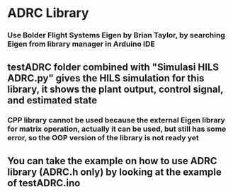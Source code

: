 # ADRC Library

### Use Bolder Flight Systems Eigen by Brian Taylor, by searching Eigen from library manager in Arduino IDE

## testADRC folder combined with "Simulasi HILS ADRC.py" gives the HILS simulation for this library, it shows the plant output, control signal, and estimated state

### CPP library cannot be used because the external Eigen library for matrix operation, actually it can be used, but still has some error, so the OOP version of the library is not ready yet

## You can take the example on how to use ADRC library (ADRC.h only) by looking at the example of testADRC.ino